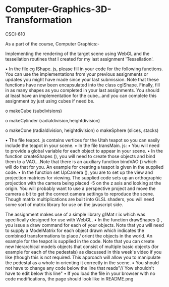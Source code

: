 # Computer-Graphics-3D-Transformation
CSCI-610 

As a part of the course, Computer Graphics:-

Implementing the rendering of the target scene using WebGL and the tessellation routines that I created for my last assignment 'Tessellation'.

• In the file cg IShape. js, please fill in your code for the following functions. You can use the implementations from your previous assignments or updates you might have made since your last submission. Note that these functions have now been encapsulated into the class cgIShape. Finally, fill in as many shapes as you completed in your last assignments. You should at least have an implementation for the cube...and you can complete this assignment by just using cubes if need be.

o makeCube (subdivisions)

o makeCylinder (radialdivision,heightdivision)

o makeCone (radialdivision, heightdivision) o makeSphere (slices, stacks)

• The file teapot. js contains vertices for the Utah teapot so you can easily include the teapot in your scene.
• In the file transMain. js:
• You will need to provide a global variable for each object to appear in your scene.
• In the function createShapes (), you will need to create those objects and bind them to a VAO....Note that there is an auxiliary function bindVAO () which will do that for you. An example for creating a teapot is given in the supplied code.
• In the function set UpCamera (), you are to set up the view and projection matrices for viewing. The supplied code sets up an orthographic projection with the camera being placed -5 on the z axis and looking at the origin. You will probably want to use a perspective project and move the camera a bit to get the correct camera settings to reproduce the scene. Though matrix multiplications are built into GLSL shaders, you will need some sort of matrix library for use on the javascript side.

The assignment makes use of a simple library g1Mat r ix which was specifically designed for use with WebGL.
• In the function drawShapes () , you issue a draw command for each of your objects. Note that you will need to supply a ModelMatrix for each object drawn which indicates the combined transformations to place / orient the objects in the world. An example for the teapot is supplied in the code. Note that you can create new hierarchical models objects that consist of multiple basic objects (for example for each of the pedestals) as discussed in this week's video if you like (though this is not required. This approach will allow you to manipulate the pedestal as a whole in orienting it correctly in the scene.
• You should not have to change any code below the line that reads"// Yow shouldn't have to edit below this line"
• If you load the file in your browser with no code modifications, the page should look like in README.png
